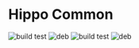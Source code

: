 # Hippo Common

![build test](https://buildbot.hippocampus-robotics.net/plugins/badges/hippo-common-colcon-amd64.svg?left_text=build%20amd64)
![deb](https://buildbot.hippocampus-robotics.net/plugins/badges/hippo-common-deb-amd64.svg?left_text=deb%20amd64)
![build test](https://buildbot.hippocampus-robotics.net/plugins/badges/hippo-common-colcon-arm64.svg?left_text=build%20arm64)
![deb](https://buildbot.hippocampus-robotics.net/plugins/badges/hippo-common-deb-arm64.svg?left_text=deb%20arm64)

